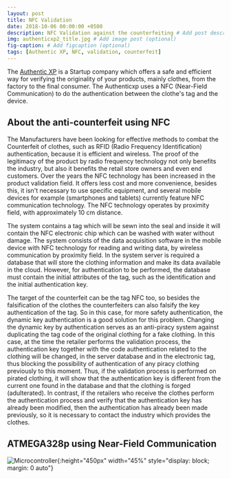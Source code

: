 ```yaml
---
layout: post
title: NFC Validation 
date: 2018-10-06 00:00:00 +0500
description: NFC Validation against the counterfeiting # Add post description (optional)
img: authenticxp2_title.jpg # Add image post (optional)
fig-caption: # Add figcaption (optional)
tags: [Authentic XP, NFC, validation, counterfeit]
---
```


The <a href="http://authenticxp.com/">Authentic XP</a> is a Startup company which offers a safe and efficient way for verifying the originality of your products, mainly clothes, from the factory to the final consumer.
The Authenticxp uses a NFC (Near-Field Communication) to do the authentication between the clothe's tag and the device.


## About the anti-counterfeit using NFC


The Manufacturers have been looking for effective methods to combat the Counterfeit of clothes, such as RFID (Radio Frequency Identification) authentication, 
because it is efficient and wireless. The proof of the legitimacy of the product by radio frequency technology not only benefits the industry, 
but also it benefits the retail store owners and even end customers. Over the years the NFC technology has been increased in the product validation field. 
It offers less cost and more convenience, besides this, it isn't necessary to use specific equipment, and several mobile devices 
for example (smartphones and tablets) currently feature NFC communication technology. The NFC technology operates by proximity field, with  approximately 10 cm distance.


The system contains a tag which will be sewn into the seal and inside it will contain the NFC electronic chip which can be washed with water without damage.
 The system consists of the data acquisition software in the mobile device with NFC technology for reading and writing data, 
 by wireless communication by proximity field. In the system server is required a database that will store the clothing information and make its data available in the cloud. 
 However, for authentication to be performed, the database must contain the initial attributes of the tag, such as the identification and the initial authentication key.

The target of the counterfeit can be the tag NFC too, so besides the falsification of the clothes the counterfeiters can also falsify the key authentication of the tag.
 So in this case, for more safety authentication, the dynamic key authentication is a good solution for this problem. 
Changing the dynamic key by authentication serves as an anti-piracy system against duplicating the tag code of the original
 clothing for a fake clothing. In this case, at the time the retailer performs the validation process, the authentication key together
 with the code authentication related to the clothing will be changed, in the server database and in the electronic tag, thus blocking the possibility
 of authentication of any piracy clothing previously to this moment. Thus, if the validation process is performed on pirated clothing, it will
 show that the authentication key is different from the current one found in the database and that the clothing is forged (adulterated). In contrast, if the
 retailers who receive the clothes perform the authentication process and verify that the authentication key has already been modified, then the
 authentication has already been made previously, so it is necessary to contact the industry which provides the clothes.
 
 
## ATMEGA328p using Near-Field Communication
 
![Microcontroller]({{site.baseurl}}/assets/img/atmega328p_nfc.png){:height="450px" width="45%" style="display: block; margin: 0 auto"}
 